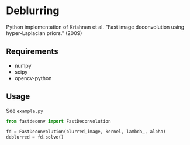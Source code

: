 # Deblurring 

Python implementation of Krishnan et al. "Fast image deconvolution using hyper-Laplacian priors." (2009)

## Requirements

- numpy
- scipy
- opencv-python

## Usage

See `example.py`

```python
from fastdeconv import FastDeconvolution

fd = FastDeconvolution(blurred_image, kernel, lambda_, alpha)
deblurred = fd.solve()
```
